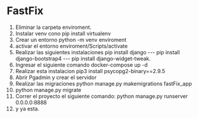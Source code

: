 # FastFix

1. Eliminar la carpeta enviroment.
2. Instalar venv cono pip install virtualenv
3. Crear un entorno python -m venv enviroment
4. activar el entorno enviroment/Scripts/activate
5. Realizar las siguientes instalaciones pip install django --- pip install django-bootstrap4  ---  pip install django-widget-tweak.
6. Ingresar el siguiente comando docker-compose up -d
7. Realizar esta instalacion pip3 install psycopg2-binary==2.9.5
8. Abrir Pgadmin y crear el servidor
9. Realizar las migraciones python manage.py makemigrations fastFix_app
10. python manage.py migrate
11. Correr el proyecto el siguiente comando: python manage.py runserver 0.0.0.0:8888
12. y ya esta.
